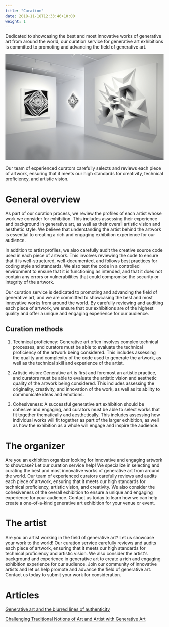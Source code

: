 ```yaml
---
title: "Curation"
date: 2018-11-18T12:33:46+10:00
weight: 1
---
```


Dedicated to showcasing the best and most innovative works of generative art from around the world, our curation service for generative art exhibitions is committed to promoting and advancing the field of generative art.

![Accounting Services](/images/curation.png)

Our team of experienced curators carefully selects and reviews each piece of artwork, ensuring that it meets our high standards for creativity, technical proficiency, and artistic vision.

# General overview

As part of our curation process, we review the profiles of each artist whose work we consider for exhibition. This includes assessing their experience and background in generative art, as well as their overall artistic vision and aesthetic style. We believe that understanding the artist behind the artwork is essential to creating a rich and engaging exhibition experience for our audience.

In addition to artist profiles, we also carefully audit the creative source code used in each piece of artwork. This involves reviewing the code to ensure that it is well-structured, well-documented, and follows best practices for coding style and standards. We also test the code in a controlled environment to ensure that it is functioning as intended, and that it does not contain any errors or vulnerabilities that could compromise the security or integrity of the artwork.

Our curation service is dedicated to promoting and advancing the field of generative art, and we are committed to showcasing the best and most innovative works from around the world. By carefully reviewing and auditing each piece of artwork, we ensure that our exhibitions are of the highest quality and offer a unique and engaging experience for our audience.

## Curation methods

1. Technical proficiency: Generative art often involves complex technical processes, and curators must be able to evaluate the technical proficiency of the artwork being considered. This includes assessing the quality and complexity of the code used to generate the artwork, as well as the technical skill and experience of the artist.

2. Artistic vision: Generative art is first and foremost an artistic practice, and curators must be able to evaluate the artistic vision and aesthetic quality of the artwork being considered. This includes assessing the originality, creativity, and innovation of the work, as well as its ability to communicate ideas and emotions.

3. Cohesiveness: A successful generative art exhibition should be cohesive and engaging, and curators must be able to select works that fit together thematically and aesthetically. This includes assessing how individual works will fit together as part of the larger exhibition, as well as how the exhibition as a whole will engage and inspire the audience.

# The organizer

Are you an exhibition organizer looking for innovative and engaging artwork to showcase? Let our curation service help! We specialize in selecting and curating the best and most innovative works of generative art from around the world. Our team of experienced curators carefully reviews and audits each piece of artwork, ensuring that it meets our high standards for technical proficiency, artistic vision, and creativity. We also consider the cohesiveness of the overall exhibition to ensure a unique and engaging experience for your audience. Contact us today to learn how we can help create a one-of-a-kind generative art exhibition for your venue or event.

# The artist

Are you an artist working in the field of generative art? Let us showcase your work to the world! Our curation service carefully reviews and audits each piece of artwork, ensuring that it meets our high standards for technical proficiency and artistic vision. We also consider the artist's background and experience in generative art to create a rich and engaging exhibition experience for our audience. Join our community of innovative artists and let us help promote and advance the field of generative art. Contact us today to submit your work for consideration.

# Articles

<a href="[url](https://medium.com/generatedart/generative-art-and-the-blurred-lines-of-authenticity-80d5417d8c03)">Generative art and the blurred lines of authenticity</a>

<a href="[url](https://medium.com/generatedart/challenging-traditional-notions-of-art-and-artist-with-generative-art-193811e3d406)">Challenging Traditional Notions of Art and Artist with Generative Art</a>
